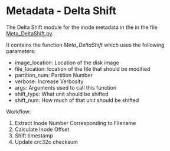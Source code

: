 # Metadata - Delta Shift
The Delta Shift module for the inode metadata in the in the file [Meta_DeltaShift.py](https://faui1-gitlab.cs.fau.de/lena.voigt/diskforge/-/blob/main/DiskForge/Modules/Timestomping/LogFiles/Log_DeltaShift.py).

It contains the function *Meta_DeltaShift* which uses the following parameters:
- image_location: Location of the disk image
- file_location: location of the file that should be modified
- partition_num: Partition Number
- verbose: Increase Verbosity
- args: Arguments used to call this function
- shift_type: What unit should be shifted
- shift_num: How much of that unit should be shifted

Workflow:
1. Extract Inode Number Corresponding to Filename
2. Calculate Inode Offset
3. Shift timestamp
4. Update crc32c checksum